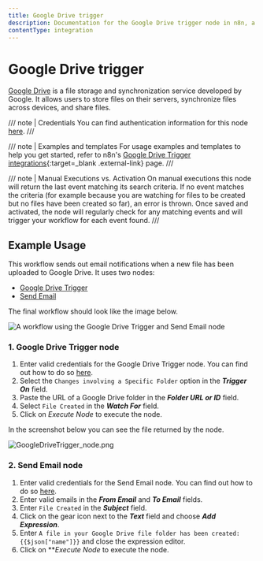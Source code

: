 ```yaml
---
title: Google Drive trigger
description: Documentation for the Google Drive trigger node in n8n, a workflow automation platform. Includes details of operations and configuration, and links to examples and credentials information.
contentType: integration
---
```


# Google Drive trigger

[Google Drive](https://drive.google.com) is a file storage and synchronization service developed by Google. It allows users to store files on their servers, synchronize files across devices, and share files.

/// note | Credentials
You can find authentication information for this node [here](/integrations/builtin/credentials/google/).
///

///  note  | Examples and templates
For usage examples and templates to help you get started, refer to n8n's [Google Drive Trigger integrations](https://n8n.io/integrations/google-drive-trigger/){:target=_blank .external-link} page.
///

/// note | Manual Executions vs. Activation
On manual executions this node will return the last event matching its search criteria. If no event matches the criteria (for example because you are watching for files to be created but no files have been created so far), an error is thrown. Once saved and activated, the node will regularly check for any matching events and will trigger your workflow for each event found.
///

## Example Usage

This workflow sends out email notifications when a new file has been uploaded to Google Drive. It uses two nodes:

- [Google Drive Trigger]()
- [Send Email](/integrations/builtin/core-nodes/n8n-nodes-base.sendemail/)

The final workflow should look like the image below.

![A workflow using the Google Drive Trigger and Send Email node](/_images/integrations/builtin/trigger-nodes/googledrivetrigger/workflow.png)

### 1. Google Drive Trigger node

1. Enter valid credentials for the Google Drive Trigger node. You can find out how to do so [here](/integrations/builtin/credentials/google/).
2. Select the `Changes involving a Specific Folder` option in the ***Trigger On*** field.
3. Paste the URL of a Google Drive folder in the ***Folder URL or ID*** field.
4. Select `File Created` in the ***Watch For*** field.
5. Click on *Execute Node* to execute the node.

In the screenshot below you can see the file returned by the node.

![GoogleDriveTrigger_node.png](/_images/integrations/builtin/trigger-nodes/googledrivetrigger/googledrivetrigger_node.png)

### 2. Send Email node

1. Enter valid credentials for the Send Email node. You can find out how to do so [here](/integrations/builtin/credentials/sendemail/).
2. Enter valid emails in the ***From Email*** and ***To Email*** fields.
3. Enter `File Created` in the ***Subject*** field.
4. Click on the gear icon next to the ***Text*** field and choose ***Add Expression***.
5. Enter `A file in your Google Drive file folder has been created: {{$json["name"]}}` and close the expression editor.
6. Click on ***Execute Node* to execute the node.


